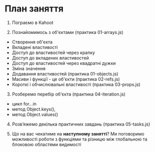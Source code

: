 # План заняття

1. Пограємо в Kahoot
   
2. Познайомимось з об'єктами (практика 01-arrays.js)
- Створення об'єкта
- Вкладені властивості
- Доступ до властивостей через крапку
- Доступ до вкладених властивостей
- Доступ до властивостей через квадратні дужки
- Зміна значення
- Додавання властивостей (практика 01-objects.js)
- Масиви і функції - це об'єкти (практика 02-refs.js)
- Короткі і обчислювальні властивості (практика 03-props.js)

3. Розберемо перебір об'єкта (практика 04-iteration.js)
- цикл for...in
- метод Object.keys(),
- метод Object.values()

4. Розв’яжемо декілька практичних завдань (практика 05-tasks.js)

5. Що на вас чекатиме на **наступному занятті**? Ми поговоримо можливості роботи з функціями та різницю між глобальною та блоковою областями видимості
